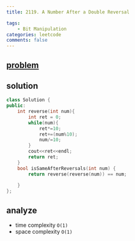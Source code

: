 ```yaml
---
title: 2119. A Number After a Double Reversal

tags:  
    - Bit Manipulation
categories: leetcode
comments: false
---
```



## [problem](https://leetcode.com/problems/a-number-after-a-double-reversal/)



## solution

```c++
class Solution {
public:
    int reverse(int num){
        int ret = 0;
        while(num){
            ret*=10;
            ret+=(num%10);
            num/=10;
        }
        cout<<ret<<endl;
        return ret;
    }
    bool isSameAfterReversals(int num) {
        return reverse(reverse(num)) == num;
        
    }
};
```
## analyze
- time complexity `O(1)` 
- space complexity `O(1)`
